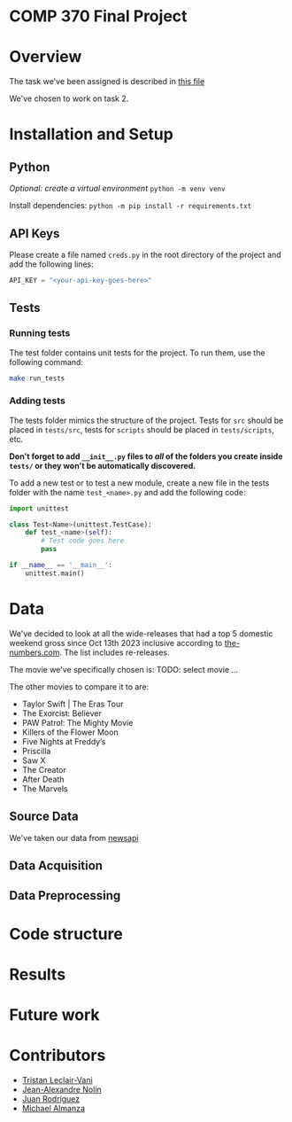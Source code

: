 # COMP 370 Final Project

# Overview

The task we've been assigned is described in [this file](./assignment_description/assignment.md)

We've chosen to work on task 2.

# Installation and Setup

## Python

*Optional: create a virtual environment*
`python -m venv venv`

Install dependencies:
`python -m pip install -r requirements.txt`

## API Keys

Please create a file named `creds.py` in the root directory of the project and add the following lines:

```Python
API_KEY = "<your-api-key-goes-here>"
```

## Tests

### Running tests

The test folder contains unit tests for the project. To run them, use the following command:
```bash
make run_tests
```

### Adding tests

The tests folder mimics the structure of the project.
Tests for `src` should be placed in `tests/src`, tests for `scripts` should be placed in `tests/scripts`, etc. 

**Don't forget to add `__init__.py` files to *all* of the folders you create inside `tests/` or they won't be automatically discovered.**

To add a new test or to test a new module, create a new file in the tests folder with the name `test_<name>.py` and add the following code:

```Python
import unittest

class Test<Name>(unittest.TestCase):
    def test_<name>(self):
        # Test code goes here
        pass

if __name__ == '__main__':
    unittest.main()
```

# Data

We've decided to look at all the wide-releases that had a top 5 domestic weekend gross since Oct 13th 2023 inclusive according to [the-numbers.com](the-numbers.com). The list includes re-releases.

The movie we've specifically chosen is:
TODO: select movie
...

The other movies to compare it to are:
- Taylor Swift | The Eras Tour
- The Exorcist: Believer
- PAW Patrol: The Mighty Movie
- Killers of the Flower Moon
- Five Nights at Freddy’s
- Priscilla
- Saw X
- The Creator
- After Death
- The Marvels


## Source Data

We've taken our data from [newsapi](https://newsapi.org/)

## Data Acquisition

## Data Preprocessing

# Code structure

# Results

# Future work

# Contributors

- [Tristan Leclair-Vani](https://github.com/TristanLeclair)
- [Jean-Alexandre Nolin](https://github.com/JANolin)
- [Juan Rodriguez](https://github.com/JiRodriguez2411)
- [Michael Almanza](https://github.com/MichaelAlmanza)
